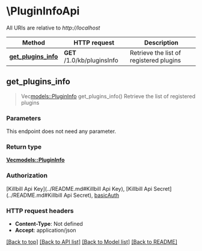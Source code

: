 # \PluginInfoApi

All URIs are relative to *http://localhost*

Method | HTTP request | Description
------------- | ------------- | -------------
[**get_plugins_info**](PluginInfoApi.md#get_plugins_info) | **GET** /1.0/kb/pluginsInfo | Retrieve the list of registered plugins



## get_plugins_info

> Vec<models::PluginInfo> get_plugins_info()
Retrieve the list of registered plugins

### Parameters

This endpoint does not need any parameter.

### Return type

[**Vec<models::PluginInfo>**](PluginInfo.md)

### Authorization

[Killbill Api Key](../README.md#Killbill Api Key), [Killbill Api Secret](../README.md#Killbill Api Secret), [basicAuth](../README.md#basicAuth)

### HTTP request headers

- **Content-Type**: Not defined
- **Accept**: application/json

[[Back to top]](#) [[Back to API list]](../README.md#documentation-for-api-endpoints) [[Back to Model list]](../README.md#documentation-for-models) [[Back to README]](../README.md)

